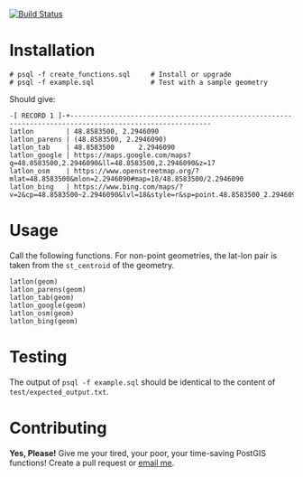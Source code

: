 [![Build Status](https://travis-ci.org/adamatan/postgis_latlon.svg?branch=master)](https://travis-ci.org/adamatan/postgis_latlon)

# Installation

    # psql -f create_functions.sql     # Install or upgrade
    # psql -f example.sql              # Test with a sample geometry

Should give:

    -[ RECORD 1 ]-+---------------------------------------------------------------------------------------------------------
    latlon        | 48.8583500, 2.2946090
    latlon_parens | (48.8583500, 2.2946090)
    latlon_tab    | 48.8583500      2.2946090
    latlon_google | https://maps.google.com/maps?q=48.8583500,2.2946090&ll=48.8583500,2.2946090&z=17
    latlon_osm    | https://www.openstreetmap.org/?mlat=48.8583500&mlon=2.2946090#map=18/48.8583500/2.2946090
    latlon_bing   | https://www.bing.com/maps/?v=2&cp=48.8583500~2.2946090&lvl=18&style=r&sp=point.48.8583500_2.2946090_geom

# Usage

Call the following functions. For non-point geometries, the lat-lon pair is
taken from the `st_centroid` of the geometry.

    latlon(geom)
    latlon_parens(geom)
    latlon_tab(geom)
    latlon_google(geom)
    latlon_osm(geom)
    latlon_bing(geom)

# Testing

The output of `psql -f example.sql` should be identical to the content of `test/expected_output.txt`.

# Contributing

**Yes, Please!** Give me your tired, your poor, your time-saving PostGIS functions! Create a pull request
or [email me](adam@matan.name).
